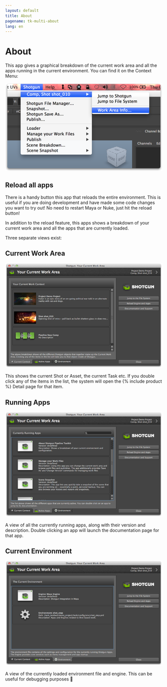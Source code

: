```yaml
---
layout: default
title: About
pagename: tk-multi-about
lang: en
---
```


# About

This app gives a graphical breakdown of the current work area and all the apps running in the current environment. You can find it on the Context Menu:

![screenshot](../images/apps/multi-about-menu.png)

## Reload all apps

There is a handy button this app that reloads the entire environment. This is useful if you are doing development and have made some code changes you want to try out! No need to restart Maya or Nuke, just hit the reload button!

In addition to the reload feature, this apps shows a breakdown of your current work area and all the apps that are currently loaded.

Three separate views exist:

## Current Work Area

![screenshot](../images/apps/multi-about-about1.png)

This shows the current Shot or Asset, the current Task etc. If you double click any of the items in the list, the system will open the {% include product %} Detail page for that item.

## Running Apps

![screenshot](../images/apps/multi-about-about2.png)

A view of all the currently running apps, along with their version and description. Double clicking an app will launch the documentation page for that app.

## Current Environment

![screenshot](../images/apps/multi-about-about3.png)

A view of the currently loaded environment file and engine. This can be useful for debugging purposes 🎀
